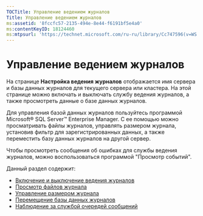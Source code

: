 ```yaml
---
TOCTitle: Управление ведением журналов
Title: Управление ведением журналов
ms:assetid: '8fccfc57-2135-494e-8e44-f6191bf5e4a0'
ms:contentKeyID: 18124460
ms:mtpsurl: 'https://technet.microsoft.com/ru-ru/library/Cc747596(v=WS.10)'
---
```


Управление ведением журналов
============================

На странице **Настройка ведения журналов** отображается имя сервера и базы данных журналов для текущего сервера или кластера. На этой странице можно включать и выключать службу ведения журналов, а также просмотреть данные о базе данных журналов.

Для управления базой данных журналов пользуйтесь программой Microsoft® SQL Server™ Enterprise Manager. С ее помощью можно просматривать файлы журналов, управлять размером журнала, установив фильтр для зарегистрированных данных, а также переместить базу данных журналов на другой сервер.

Чтобы просмотреть сообщения об ошибках для службы ведения журналов, можно воспользоваться программой "Просмотр событий".

Данный раздел содержит:

-   [Включение и выключение ведения журналов](https://technet.microsoft.com/50ccd827-2d39-41e7-a395-3d5f5836869b)
-   [Просмотр файлов журнала](https://technet.microsoft.com/2dc9ed54-76d8-4721-ba93-194845de726a)
-   [Управление размером журнала](https://technet.microsoft.com/431b32b3-02f0-4666-b52c-183eb65154fd)
-   [Перемещение базы данных журналов](https://technet.microsoft.com/34ea8045-dc94-422e-9601-29927cfc1534)
-   [Наблюдение за службой очередей сообщений](https://technet.microsoft.com/a7109399-3a84-4681-874b-f6ea1646b0a0)
